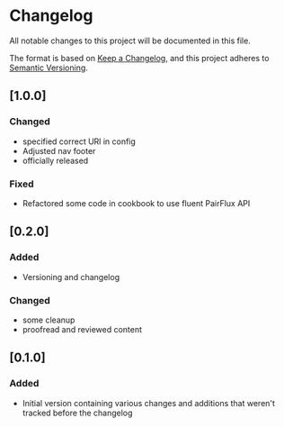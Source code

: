 # Changelog

All notable changes to this project will be documented in this file.

The format is based on [Keep a Changelog](https://keepachangelog.com/en/1.0.0/),
and this project adheres to [Semantic Versioning](https://semver.org/spec/v2.0.0.html).

## [1.0.0]

### Changed

* specified correct URl in config
* Adjusted nav footer
* officially released

### Fixed

* Refactored some code in cookbook to use fluent PairFlux API 

## [0.2.0]

### Added

* Versioning and changelog

### Changed

* some cleanup
* proofread and reviewed content 

## [0.1.0]

### Added

* Initial version containing various changes and additions that weren't tracked before the changelog
